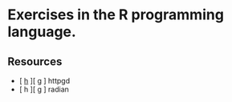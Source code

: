# Exercises in the R programming language.

## Resources

* [ [h](https://nx10.github.io/httpgd/index.html) ][ [g](https://github.com/nx10/httpgd) ] httpgd
* [ h ][ [g](https://github.com/randy3k/radian) ] radian
